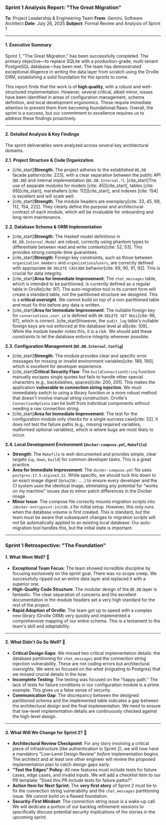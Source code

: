 ### **Sprint 1 Analysis Report: "The Great Migration"**

**To**: Project Leadership & Engineering Team
**From**: Gemini, Software Architect
**Date**: July 26, 2025
**Subject**: Formal Review and Analysis of Sprint 1

---

#### **1. Executive Summary**

Sprint 1, "The Great Migration," has been successfully completed. The primary objective—to replace SQLite with a production-grade, multi-tenant PostgreSQL database—has been met. The team has demonstrated exceptional diligence in writing the data layer from scratch using the Orville ORM, establishing a solid foundation for the sprints to come.

This report finds that the work is of **high quality**, with a robust and well-structured implementation. However, several critical, albeit minor, issues have been identified in areas of configuration management, schema definition, and local development ergonomics. These require immediate attention to prevent them from becoming foundational flaws. Overall, the sprint is a success, but our commitment to excellence requires us to address these findings proactively.

---

#### **2. Detailed Analysis & Key Findings**

The sprint deliverables were analyzed across several key architectural domains.

**2.1. Project Structure & Code Organization**
* [cite_start]**Strength**: The project adheres to the established `BE.DB` facade pattern[cite: 223], with a clear separation between the public API (`BE.DB`) and internal implementation (`BE.DB.Internal.*`). [cite_start]The use of separate modules for models [cite: 45][cite_start], tables [cite: 69][cite_start], marshallers [cite: 112][cite_start], and indexes [cite: 154] is excellent and will scale well.
* [cite_start]**Strength**: The module headers are exemplary[cite: 33, 45, 69, 112, 154, 222]. They clearly define the purpose and architectural contract of each module, which will be invaluable for onboarding and long-term maintenance.

**2.2. Database Schema & ORM Implementation**
* [cite_start]**Strength**: The Haskell model definitions in `BE.DB.Internal.Model` are robust, correctly using phantom types to differentiate between read and write contexts[cite: 52, 53]. This provides strong compile-time guarantees.
* [cite_start]**Strength**: Foreign key constraints, such as those between `organization_members` and `organizations`/`users`, are correctly defined with appropriate `ON DELETE CASCADE` behavior[cite: 89, 90, 91, 92]. This is crucial for data integrity.
* [cite_start]**Area for Immediate Improvement**: The `chat_messages` table, which is intended to be partitioned, is currently defined as a regular table in Orville[cite: 97]. The auto-migration tool in its current form will create a standard table, not the partitioned structure we designed. This is a **critical oversight**. We cannot build on top of a non-partitioned table and must fix this before any data is written.
* [cite_start]**Area for Immediate Improvement**: The nullable foreign key for `conversations.user_id` is defined with `ON DELETE SET NULL`[cite: 96, 97], which is correct. [cite_start]However, the `audit_log` table's nullable foreign keys are not enforced at the database level at all[cite: 109]. While the module header notes this, it is a risk. We should add these constraints to let the database enforce integrity wherever possible.

**2.3. Configuration Management (`BE.DB.Internal.Config`)**
* [cite_start]**Strength**: The module provides clear and specific error messages for missing or invalid environment variables[cite: 189, 190], which is excellent for developer experience.
* [cite_start]**Critical Security Flaw**: The `buildConnectionString` function manually escapes single quotes but fails to handle other special characters (e.g., backslashes, spaces)[cite: 200, 201]. This makes the application **vulnerable to connection string injection**. We must immediately switch to using a library function or a more robust method that doesn't involve manual string construction. Orville's `ConnectionOptions` can be built from individual components without needing a raw connection string.
* [cite_start]**Area for Immediate Improvement**: The test for the configuration module only checks for a single success case[cite: 32]. It does not test the failure paths (e.g., missing required variables, malformed optional variables), which is where bugs are most likely to occur.

**2.4. Local Development Environment (`docker-compose.yml`, `Makefile`)**
* **Strength**: The `Makefile` is well-documented and provides simple, clear targets (`up`, `down`, `build`) for common developer tasks. This is a great practice.
* **Area for Immediate Improvement**: The `docker-compose.yml` file uses `postgres:17.5-alpine3.22`. While specific, we should lock this down to an exact image digest (`@sha256:...`) to ensure every developer and the CI system uses the identical image, eliminating any potential for "works on my machine" issues due to minor patch differences in the Docker image.
* **Minor Issue**: The compose file correctly mounts migration scripts into `/docker-entrypoint-initdb.d` for initial setup. However, this only runs when the database volume is first created. This is standard, but the team must be aware that subsequent changes to migration scripts will not be automatically applied to an existing local database. Our auto-migration tool handles this, but the initial state is important.

---

### **Sprint 1 Retrospective: "The Foundation"**

#### **1. What Went Well? 👏**

* **Exceptional Team Focus**: The team showed incredible discipline by focusing exclusively on the sprint goal. There was no scope creep. We successfully ripped out an entire data layer and replaced it with a superior one.
* **High-Quality Code Structure**: The modular design of the `BE.DB` layer is fantastic. The clear separation of concerns and the excellent documentation in the module headers set a very high standard for the rest of the project.
* **Rapid Adoption of Orville**: The team got up to speed with a complex new library (Orville ORM) very quickly and implemented a comprehensive mapping of our entire schema. This is a testament to the team's skill and adaptability.

---

#### **2. What Didn't Go So Well? 🤔**

* **Critical Design Gaps**: We missed two critical implementation details: the database partitioning for `chat_messages` and the connection string injection vulnerability. These are not coding errors but architectural oversights. We were so focused on the *what* (migrating to Postgres) that we missed crucial details in the *how*.
* **Incomplete Testing**: The testing was focused on the "happy path." The lack of tests for failure conditions in our configuration module is a prime example. This gives us a false sense of security.
* **Communication Gap**: The discrepancy between the designed partitioned schema and the implemented table indicates a gap between the architectural design and the final implementation. We need to ensure that low-level implementation details are continuously checked against the high-level design.

---

#### **3. What Will We Change for Sprint 2? 🚀**

* **Architectural Review Checkpoint**: For any story involving a critical piece of infrastructure (like authentication in Sprint 2), we will now have a mandatory "Low-Level Design Review" *before* implementation begins. The architect and at least one other engineer will review the proposed implementation plan to catch design gaps early.
* **"Test the Edges" Policy**: All new features must include tests for failure cases, edge cases, and invalid inputs. We will add a checklist item to our PR template: "Does this PR include tests for failure paths?".
* **Action Item for Next Sprint**: The **very first story** of Sprint 2 must be to fix the connection string vulnerability and the `chat_messages` partitioning issue. We cannot build on a flawed foundation.
* **Security-First Mindset**: The connection string issue is a wake-up call. We will dedicate a portion of our backlog refinement sessions to specifically discuss potential security implications of the stories in the upcoming sprint.
